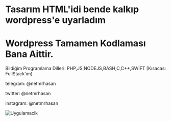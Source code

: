 # Tasarım HTML'idi bende kalkıp wordpress'e uyarladım
# Wordpress Tamamen Kodlaması Bana Aittir.
<p> Bildiğim Programlama Dilleri: PHP,JS,NODEJS,BASH,C,C++,SWİFT [Kısacası FullStack'ım)

<p> telegram: @netmrhasan
<p> twitter: @netmrhasan
<p> instagram: @netmrhasan

![Uygulamacik](https://resmim.net/f/jt4PSA.png?nocache)
